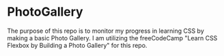 # PhotoGallery
The purpose of this repo is to monitor my progress in learning CSS by making a basic Photo Gallery. I am utilizing the freeCodeCamp "Learn CSS Flexbox by Building a Photo Gallery" for this repo.
